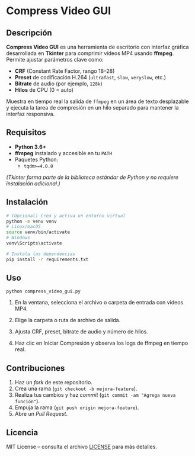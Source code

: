 # Compress Video GUI

## Descripción

**Compress Video GUI** es una herramienta de escritorio con interfaz gráfica desarrollada en **Tkinter** para comprimir vídeos MP4 usando **ffmpeg**. Permite ajustar parámetros clave como:

- **CRF** (Constant Rate Factor, rango 18–28)  
- **Preset** de codificación H.264 (`ultrafast`, `slow`, `veryslow`, etc.)  
- **Bitrate** de audio (por ejemplo, `128k`)  
- **Hilos** de CPU (0 = auto)

Muestra en tiempo real la salida de `ffmpeg` en un área de texto desplazable y ejecuta la tarea de compresión en un hilo separado para mantener la interfaz responsiva.

## Requisitos

- **Python 3.6+**  
- **ffmpeg** instalado y accesible en tu `PATH`  
- Paquetes Python:
  - `tqdm>=4.0.0`

*(Tkinter forma parte de la biblioteca estándar de Python y no requiere instalación adicional.)*

## Instalación

```bash
# (Opcional) Crea y activa un entorno virtual
python -m venv venv
# Linux/macOS
source venv/bin/activate
# Windows
venv\Scripts\activate

# Instala las dependencias
pip install -r requirements.txt
```

## Uso
```
python compress_video_gui.py
```

1. En la ventana, selecciona el archivo o carpeta de entrada con vídeos MP4.

2. Elige la carpeta o ruta de archivo de salida.

3. Ajusta CRF, preset, bitrate de audio y número de hilos.

4. Haz clic en Iniciar Compresión y observa los logs de ffmpeg en tiempo real.

## Contribuciones

1. Haz un _fork_ de este repositorio.  
2. Crea una rama (`git checkout -b mejora-feature`).  
3. Realiza tus cambios y haz _commit_ (`git commit -am "Agrega nueva función"`).  
4. Empuja la rama (`git push origin mejora-feature`).  
5. Abre un _Pull Request_.

## Licencia

MIT License – consulta el archivo [LICENSE](LICENSE) para más detalles.